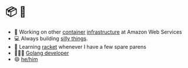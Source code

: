 # 📦 🐋

- 🔭 Working on other [container](https://aws.amazon.com/fargate)
  [infrastructure](https://aws.amazon.com/ecs)
  at Amazon Web Services
- 💻 Always building [silly things](https://github.com/petderek/subawoo).
- 📖 Learning [racket](https://github.com/petderek/upgraded-waffle) whenever I have a few spare parens
- 👨🏻‍💻 [Golang developer](https://go.dev)
- 😄 [he/him](https://pronoun.is/he/him)
